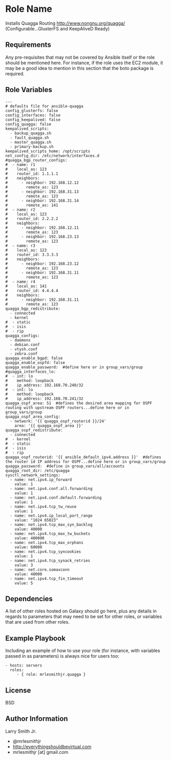 Role Name
=========

Installs Quagga Routing http://www.nongnu.org/quagga/ (Configurable...GlusterFS and KeepAliveD Ready)

Requirements
------------

Any pre-requisites that may not be covered by Ansible itself or the role should be mentioned here. For instance, if the role uses the EC2 module, it may be a good idea to mention in this section that the boto package is required.

Role Variables
--------------

````
---
# defaults file for ansible-quagga
config_glusterfs: false
config_interfaces: false
config_keepalived: false
config_quagga: false
keepalived_scripts:
  - backup_quagga.sh
  - fault_quagga.sh
  - master_quagga.sh
  - primary-backup.sh
keepalived_scripts_home: /opt/scripts
net_config_dir: /etc/network/interfaces.d
#quagga_bgp_router_configs:
#  - name: r1
#    local_as: 123
#    router_id: 1.1.1.1
#    neighbors:
#      - neighbor: 192.168.12.12
#        remote_as: 123
#      - neighbor: 192.168.31.13
#        remote_as: 123
#      - neighbor: 192.168.31.14
#        remote_as: 141
#  - name: r2
#    local_as: 123
#    router_id: 2.2.2.2
#    neighbors:
#      - neighbor: 192.168.12.11
#        remote_as: 123
#      - neighbor: 192.168.23.13
#        remote_as: 123
#  - name: r3
#    local_as: 123
#    router_id: 3.3.3.3
#    neighbors:
#      - neighbor: 192.168.23.12
#        remote_as: 123
#      - neighbor: 192.168.31.11
#        remote_as: 123
#  - name: r4
#    local_as: 141
#    router_id: 4.4.4.4
#    neighbors:
#      - neighbor: 192.168.31.11
#        remote_as: 123
quagga_bgp_redistribute:
  - connected
  - kernel
#  - static
#  - isis
#  - rip
quagga_configs:
  - daemons
  - debian.conf
  - vtysh.conf
  - zebra.conf
quagga_enable_bgpd: false
quagga_enable_ospfd: false
quagga_enable_password:  #define here or in group_vars/group
#quagga_interfaces_lo:
#  - int: lo
#    method: loopback
#    ip_address: 192.168.70.240/32
#  - int: lo
#    method: loopback
#    ip_address: 192.168.70.241/32
quagga_ospf_area: 51  #defines the desired area mapping for OSPF routing with upstream OSPF routers...define here or in group_vars/group
quagga_ospf_area_config:
  - network: '{{ quagga_ospf_routerid }}/24'
    area: '{{ quagga_ospf_area }}'
quagga_ospf_redistribute:
  - connected
#  - kernel
#  - static
#  - isis
#  - rip
quagga_ospf_routerid: '{{ ansible_default_ipv4.address }}'  #defines the router id IP address for OSPF...define here or in group_vars/group
quagga_password:  #define in group_vars/all/accounts
quagga_root_dir: /etc/quagga
sysctl_network_settings:
  - name: net.ipv4.ip_forward
    value: 1
  - name: net.ipv4.conf.all.forwarding
    value: 1
  - name: net.ipv4.conf.default.forwarding
    value: 1
  - name: net.ipv4.tcp_tw_reuse
    value: 1
  - name: net.ipv4.ip_local_port_range
    value: "1024 65023"
  - name: net.ipv4.tcp_max_syn_backlog
    value: 40000
  - name: net.ipv4.tcp_max_tw_buckets
    value: 400000
  - name: net.ipv4.tcp_max_orphans
    value: 60000
  - name: net.ipv4.tcp_syncookies
    value: 1
  - name: net.ipv4.tcp_synack_retries
    value: 3
  - name: net.core.somaxconn
    value: 40000
  - name: net.ipv4.tcp_fin_timeout
    value: 5
````

Dependencies
------------

A list of other roles hosted on Galaxy should go here, plus any details in regards to parameters that may need to be set for other roles, or variables that are used from other roles.

Example Playbook
----------------

Including an example of how to use your role (for instance, with variables passed in as parameters) is always nice for users too:

    - hosts: servers
      roles:
         - { role: mrlesmithjr.quagga }

License
-------

BSD

Author Information
------------------

Larry Smith Jr.
- @mrlesmithjr
- http://everythingshouldbevirtual.com
- mrlesmithjr [at] gmail.com
